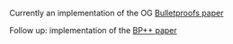 Currently an implementation of the OG [Bulletproofs paper](https://eprint.iacr.org/2017/1066.pdf)

Follow up: implementation of the [BP++ paper](https://eprint.iacr.org/2022/510.pdf)
